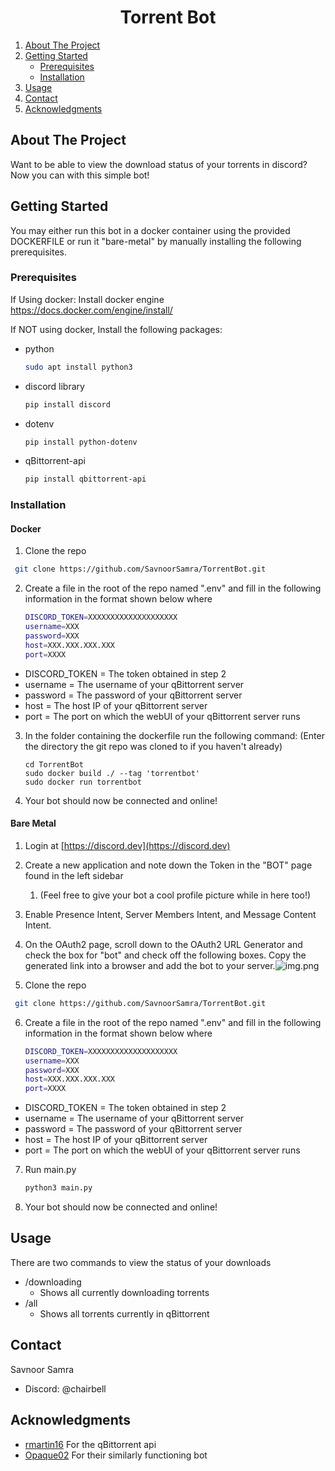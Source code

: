 <!-- Improved compatibility of back to top link: See: https://github.com/othneildrew/Best-README-Template/pull/73 -->
<a name="readme-top"></a>
<!--
*** Thanks for checking out the Best-README-Template. If you have a suggestion
*** that would make this better, please fork the repo and create a pull request
*** or simply open an issue with the tag "enhancement".
*** Don't forget to give the project a star!
*** Thanks again! Now go create something AMAZING! :D
-->



<!-- PROJECT SHIELDS -->
<!--
*** I'm using markdown "reference style" links for readability.
*** Reference links are enclosed in brackets [ ] instead of parentheses ( ).
*** See the bottom of this document for the declaration of the reference variables
*** for contributors-url, forks-url, etc. This is an optional, concise syntax you may use.
*** https://www.markdownguide.org/basic-syntax/#reference-style-links
-->




<h1 align="center">Torrent Bot</h1>


<!-- TABLE OF CONTENTS -->
  <ol>
    <li>
      <a href="#about-the-project">About The Project</a>
    </li>
    <li>
      <a href="#getting-started">Getting Started</a>
      <ul>
        <li><a href="#prerequisites">Prerequisites</a></li>
        <li><a href="#installation">Installation</a></li>
      </ul>
    </li>
    <li><a href="#usage">Usage</a></li>
    <li><a href="#contact">Contact</a></li>
    <li><a href="#acknowledgments">Acknowledgments</a></li>
  </ol>




<!-- ABOUT THE PROJECT -->
## About The Project
Want to be able to view the download status of your torrents in discord? Now you can with this simple bot!

<!-- GETTING STARTED -->
## Getting Started

You may either run this bot in a docker container using the provided DOCKERFILE or run it "bare-metal" by manually installing the following prerequisites.

### Prerequisites
If Using docker:
Install docker engine https://docs.docker.com/engine/install/

If NOT using docker,
Install the following packages:
* python
  ```sh
  sudo apt install python3
  ```
* discord library
  ```sh
  pip install discord
  ```
* dotenv
  ```sh
  pip install python-dotenv
  ```
* qBittorrent-api
  ```sh
  pip install qbittorrent-api
  ```

### Installation

#### Docker
1. Clone the repo
  ```sh
   git clone https://github.com/SavnoorSamra/TorrentBot.git
   ```
2. Create a file in the root of the repo named ".env" and fill in the following information in the format shown below where
   ```sh
   DISCORD_TOKEN=XXXXXXXXXXXXXXXXXXXX
   username=XXX
   password=XXX
   host=XXX.XXX.XXX.XXX
   port=XXXX
   ```
* DISCORD_TOKEN = The token obtained in step 2
* username = The username of your qBittorrent server
* password = The password of your qBittorrent server
* host = The host IP of your qBittorrent server
* port = The port on which the webUI of your qBittorrent server runs
3. In the folder containing the dockerfile run the following command: (Enter the directory the git repo was cloned to if you haven't already)
   ```commandline
   cd TorrentBot
   sudo docker build ./ --tag 'torrentbot'
   sudo docker run torrentbot
   ```
4. Your bot should now be connected and online!

#### Bare Metal
1. Login at [https://discord.dev](https://discord.dev)
2. Create a new application and note down the Token in the "BOT" page found in the left sidebar
   1. (Feel free to give your bot a cool profile picture while in here too!)
3. Enable Presence Intent, Server Members Intent, and Message Content Intent.
4. On the OAuth2 page, scroll down to the OAuth2 URL Generator and check the box for "bot" and check off the following boxes. Copy the generated link into a browser and add the bot to your server.![img.png](/img/permissions.png)

5. Clone the repo
  ```sh
   git clone https://github.com/SavnoorSamra/TorrentBot.git
   ```
   
6. Create a file in the root of the repo named ".env" and fill in the following information in the format shown below where
   ```sh
   DISCORD_TOKEN=XXXXXXXXXXXXXXXXXXXX
   username=XXX
   password=XXX
   host=XXX.XXX.XXX.XXX
   port=XXXX
   ```
* DISCORD_TOKEN = The token obtained in step 2
* username = The username of your qBittorrent server
* password = The password of your qBittorrent server
* host = The host IP of your qBittorrent server
* port = The port on which the webUI of your qBittorrent server runs

7. Run main.py
   ```sh
   python3 main.py
   ```
8. Your bot should now be connected and online!

<!-- USAGE EXAMPLES -->
## Usage

There are two commands to view the status of your downloads
* /downloading
  * Shows all currently downloading torrents
* /all
  * Shows all torrents currently in qBittorrent


<!-- CONTACT -->
## Contact

Savnoor Samra
* Discord: @chairbell

<!-- ACKNOWLEDGMENTS -->
## Acknowledgments

* [rmartin16](https://github.com/rmartin16/qbittorrent-api) For the qBittorrent api
* [Opaque02](https://github.com/Opaque02/QBitHelper/tree/main) For their similarly functioning bot
